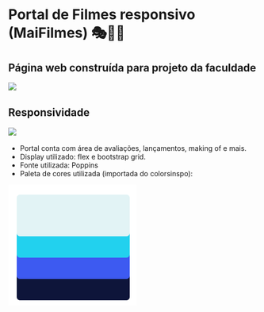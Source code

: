 # Portal de Filmes responsivo (MaiFilmes) 🎭🎊🎃
## Página web construída para projeto da faculdade

![](giffilmes.gif)

## Responsividade

![](responsigif.gif)


- Portal conta com área de avaliações, lançamentos, making of e mais.
- Display utilizado: flex e bootstrap grid.
- Fonte utilizada: Poppins
- Paleta de cores utilizada (importada do colorsinspo):

![](paletacores.png)
